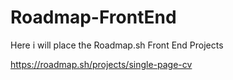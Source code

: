 # Roadmap-FrontEnd

Here i will place the Roadmap.sh Front End Projects

https://roadmap.sh/projects/single-page-cv